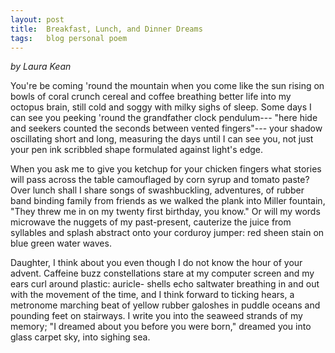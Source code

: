 ```yaml
---
layout: post
title:  Breakfast, Lunch, and Dinner Dreams
tags:   blog personal poem
---
```

*by Laura Kean*

You're be coming 'round the mountain 
when you come like the sun 
rising on bowls of coral crunch cereal 
and coffee breathing better life 
into my octopus brain, still cold 
and soggy with milky sighs of sleep. 
Some days I can see you peeking 
'round the grandfather clock pendulum--- 
"here hide and seekers counted 
the seconds between vented fingers"--- 
your shadow oscillating short 
and long, measuring the days 
until I can see you, not just 
your pen ink scribbled shape 
formulated against light's edge.

When you ask me to give you 
ketchup for your chicken fingers 
what stories will pass across the table 
camouflaged by corn syrup and tomato paste? 
Over lunch shall I share songs of swashbuckling, 
adventures, of rubber band binding family 
from friends as we walked the plank 
into Miller fountain, "They threw me in 
on my twenty first birthday, you know." 
Or will my words microwave 
the nuggets of my past-present, 
cauterize the juice from syllables and 
splash abstract onto your corduroy jumper: 
red sheen stain on blue green water waves.

Daughter, I think about you 
even though I do not know the hour 
of your advent. Caffeine buzz constellations 
stare at my computer screen and 
my ears curl around plastic: auricle- 
shells echo saltwater breathing 
in and out with the movement of the 
time, and I think forward to ticking hears, 
a metronome marching beat of 
yellow rubber galoshes in puddle 
oceans and pounding feet on stairways. 
I write you into the seaweed strands of 
my memory; "I dreamed about you 
before you were born," dreamed you 
into glass carpet sky, into sighing sea.
